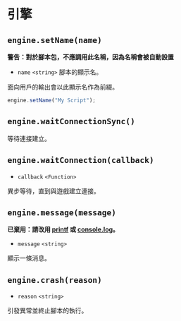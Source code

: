 # 引擎

## `engine.setName(name)`
**警告：對於腳本包，不應調用此名稱，因為名稱會被自動設置**

* `name` `<string>` 腳本的顯示名。

面向用戶的輸出會以此顯示名作為前綴。
```javascript
engine.setName("My Script");
```
## `engine.waitConnectionSync()`
等待連接建立。
## `engine.waitConnection(callback)`
* `callback` `<Function>`

異步等待，直到與遊戲建立連接。

## `engine.message(message)`
**已棄用：請改用 [printf](全局函數.md#printfformat-args) 或 [console.log](控制檯.md#console.log)。**

* `message` `<string>`

顯示一條消息。

## `engine.crash(reason)`
* `reason` `<string>`

引發異常並終止腳本的執行。

